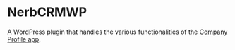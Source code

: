 # NerbCRMWP

A WordPress plugin that handles the various functionalities of the [Company Profile app](https://github.com/edmundcwm/company-profile-app).
